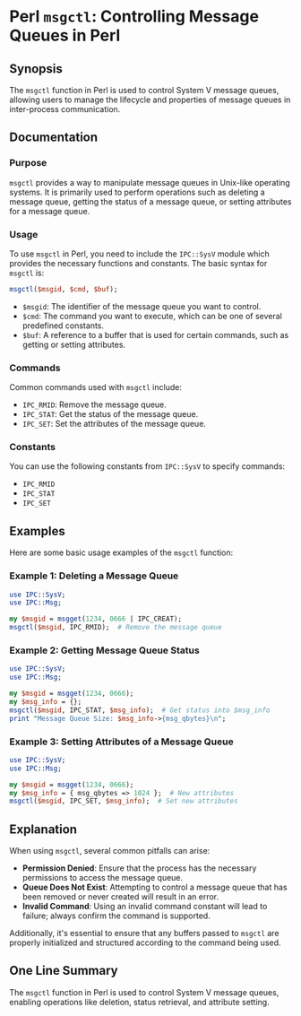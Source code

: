 <!--
Meta Description: # Perl `msgctl`: Controlling Message Queues in Perl ## Synopsis The `msgctl` function in Perl is used to control System V message queues, allowing use...
Meta Keywords: message, queue, msgctl, perl, use
-->

# Perl `msgctl`: Controlling Message Queues in Perl

## Synopsis
The `msgctl` function in Perl is used to control System V message queues, allowing users to manage the lifecycle and properties of message queues in inter-process communication.

## Documentation
### Purpose
`msgctl` provides a way to manipulate message queues in Unix-like operating systems. It is primarily used to perform operations such as deleting a message queue, getting the status of a message queue, or setting attributes for a message queue.

### Usage
To use `msgctl` in Perl, you need to include the `IPC::SysV` module which provides the necessary functions and constants. The basic syntax for `msgctl` is:

```perl
msgctl($msgid, $cmd, $buf);
```

- `$msgid`: The identifier of the message queue you want to control.
- `$cmd`: The command you want to execute, which can be one of several predefined constants.
- `$buf`: A reference to a buffer that is used for certain commands, such as getting or setting attributes.

### Commands
Common commands used with `msgctl` include:
- `IPC_RMID`: Remove the message queue.
- `IPC_STAT`: Get the status of the message queue.
- `IPC_SET`: Set the attributes of the message queue.

### Constants
You can use the following constants from `IPC::SysV` to specify commands:
- `IPC_RMID`
- `IPC_STAT`
- `IPC_SET`

## Examples
Here are some basic usage examples of the `msgctl` function:

### Example 1: Deleting a Message Queue
```perl
use IPC::SysV;
use IPC::Msg;

my $msgid = msgget(1234, 0666 | IPC_CREAT);
msgctl($msgid, IPC_RMID);  # Remove the message queue
```

### Example 2: Getting Message Queue Status
```perl
use IPC::SysV;
use IPC::Msg;

my $msgid = msgget(1234, 0666);
my $msg_info = {};
msgctl($msgid, IPC_STAT, $msg_info);  # Get status into $msg_info
print "Message Queue Size: $msg_info->{msg_qbytes}\n";
```

### Example 3: Setting Attributes of a Message Queue
```perl
use IPC::SysV;
use IPC::Msg;

my $msgid = msgget(1234, 0666);
my $msg_info = { msg_qbytes => 1024 };  # New attributes
msgctl($msgid, IPC_SET, $msg_info);  # Set new attributes
```

## Explanation
When using `msgctl`, several common pitfalls can arise:
- **Permission Denied**: Ensure that the process has the necessary permissions to access the message queue.
- **Queue Does Not Exist**: Attempting to control a message queue that has been removed or never created will result in an error.
- **Invalid Command**: Using an invalid command constant will lead to failure; always confirm the command is supported.

Additionally, it's essential to ensure that any buffers passed to `msgctl` are properly initialized and structured according to the command being used.

## One Line Summary
The `msgctl` function in Perl is used to control System V message queues, enabling operations like deletion, status retrieval, and attribute setting.